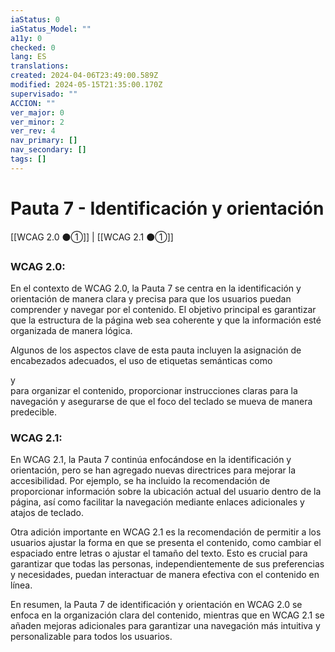 ```yaml
---
iaStatus: 0
iaStatus_Model: ""
a11y: 0
checked: 0
lang: ES
translations: 
created: 2024-04-06T23:49:00.589Z
modified: 2024-05-15T21:35:00.170Z
supervisado: ""
ACCION: ""
ver_major: 0
ver_minor: 2
ver_rev: 4
nav_primary: []
nav_secondary: []
tags: []
---
```

# Pauta 7 - Identificación y orientación

[[WCAG 2.0 ⚫①]] | [[WCAG 2.1 ⚫①]]

### WCAG 2.0:

En el contexto de WCAG 2.0, la Pauta 7 se centra en la identificación y orientación de manera clara y precisa para que los usuarios puedan comprender y navegar por el contenido. El objetivo principal es garantizar que la estructura de la página web sea coherente y que la información esté organizada de manera lógica.

Algunos de los aspectos clave de esta pauta incluyen la asignación de encabezados adecuados, el uso de etiquetas semánticas como <section> y <article> para organizar el contenido, proporcionar instrucciones claras para la navegación y asegurarse de que el foco del teclado se mueva de manera predecible.

### WCAG 2.1:

En WCAG 2.1, la Pauta 7 continúa enfocándose en la identificación y orientación, pero se han agregado nuevas directrices para mejorar la accesibilidad. Por ejemplo, se ha incluido la recomendación de proporcionar información sobre la ubicación actual del usuario dentro de la página, así como facilitar la navegación mediante enlaces adicionales y atajos de teclado.

Otra adición importante en WCAG 2.1 es la recomendación de permitir a los usuarios ajustar la forma en que se presenta el contenido, como cambiar el espaciado entre letras o ajustar el tamaño del texto. Esto es crucial para garantizar que todas las personas, independientemente de sus preferencias y necesidades, puedan interactuar de manera efectiva con el contenido en línea.

En resumen, la Pauta 7 de identificación y orientación en WCAG 2.0 se enfoca en la organización clara del contenido, mientras que en WCAG 2.1 se añaden mejoras adicionales para garantizar una navegación más intuitiva y personalizable para todos los usuarios.
